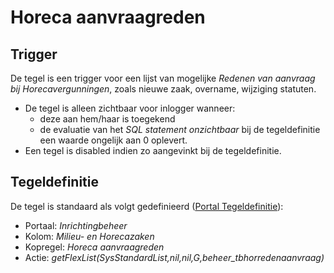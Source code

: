# Horeca aanvraagreden

## Trigger

De tegel is een trigger voor een lijst van mogelijke *Redenen van aanvraag bij Horecavergunningen*, zoals nieuwe zaak, overname, wijziging statuten.

* De tegel is alleen zichtbaar voor inlogger wanneer:
  * deze aan hem/haar is toegekend
  * de evaluatie van het *SQL statement onzichtbaar* bij de tegeldefinitie een waarde ongelijk aan 0 oplevert.
* Een tegel is disabled indien zo aangevinkt bij de tegeldefinitie.

## Tegeldefinitie

De tegel is standaard als volgt gedefinieerd ([Portal Tegeldefinitie](/docs/instellen_inrichten/portaldefinitie/portal_tegel.md)):

* Portaal: *Inrichtingbeheer*
* Kolom: *Milieu- en Horecazaken*
* Kopregel: *Horeca aanvraagreden*
* Actie: *getFlexList(SysStandardList,nil,nil,G,beheer_tbhorredenaanvraag)*
